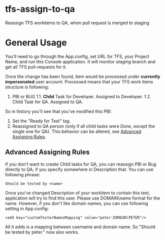 # tfs-assign-to-qa
Reassign TFS workitems to QA, when pull request is merged to staging

# General Usage
You'll need to go through the App.config, set URL for TFS, your Project Name, and run this Console application.
It will monitor *staging* branch and get all TFS pull-requests for it.

Once the change has been found, item would be processed under **currently impersonated** user account. Processed means that your TFS work items structure is following:

1. PBI or BUG
1.1. **Child** Task for Developer. Assigned to Developer.
1.2. Child Task for QA. Assigned to QA.

So in history you'll see that you've modified this PBI:
1. Set the "Ready for Test" tag.
2. Reassigned to QA person (only if all child tasks were *Done*, except the single one for QA). This behavior can be altered, see [Advanced Assigning Rules](#advanced-assigning-rules).

## Advanced Assigning Rules
If you don't want to create Child tasks for QA, you can reassign PBI or Bug directly to QA, if you specify somewhere in Description that. You can use following phrase:

    Should be tested by <name>

Once you've changed Description of your workitem to contain this text, application will try to find this user. Please use DOMAIN\name format for the name.
However, if you don't like domain names, you can use following setting in App.config:

    <add key="customTesterNamesMapping" value="peter:DOMAIN\PETER"/>

All it adds is a mapping between username and domain name. So "Should be tested by peter." now also works.